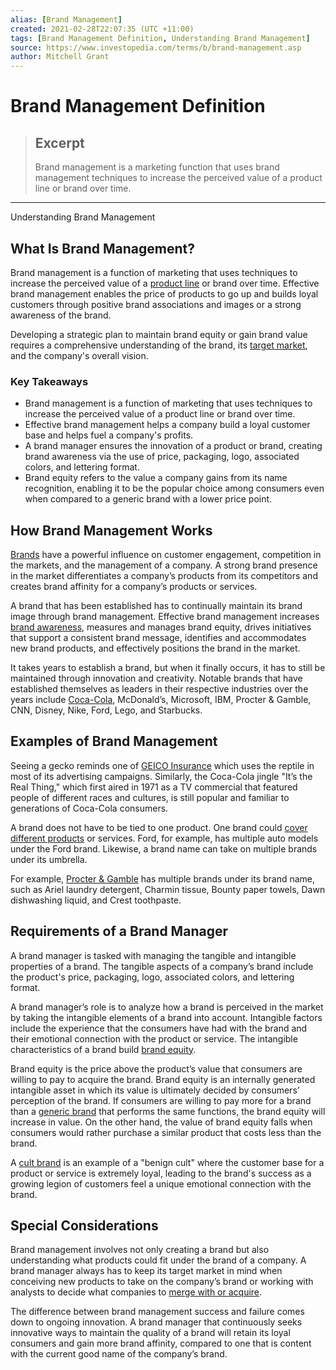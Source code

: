 ```yaml
---
alias: [Brand Management]
created: 2021-02-28T22:07:35 (UTC +11:00)
tags: [Brand Management Definition, Understanding Brand Management]
source: https://www.investopedia.com/terms/b/brand-management.asp
author: Mitchell Grant
---
```


# Brand Management Definition

> ## Excerpt
> Brand management is a marketing function that uses brand management techniques to increase the perceived value of a product line or brand over time.

---

Understanding Brand Management
## What Is Brand Management?

Brand management is a function of marketing that uses techniques to increase the perceived value of a [product line](https://www.investopedia.com/terms/p/product-line.asp) or brand over time. Effective brand management enables the price of products to go up and builds loyal customers through positive brand associations and images or a strong awareness of the brand.

Developing a strategic plan to maintain brand equity or gain brand value requires a comprehensive understanding of the brand, its [target market](https://www.investopedia.com/terms/t/target-market.asp), and the company's overall vision.

### Key Takeaways

-   Brand management is a function of marketing that uses techniques to increase the perceived value of a product line or brand over time.
-   Effective brand management helps a company build a loyal customer base and helps fuel a company's profits.
-   A brand manager ensures the innovation of a product or brand, creating brand awareness via the use of price, packaging, logo, associated colors, and lettering format.
-   Brand equity refers to the value a company gains from its name recognition, enabling it to be the popular choice among consumers even when compared to a generic brand with a lower price point.

## How Brand Management Works

[Brands](https://www.investopedia.com/terms/b/brand.asp) have a powerful influence on customer engagement, competition in the markets, and the management of a company. A strong brand presence in the market differentiates a company’s products from its competitors and creates brand affinity for a company’s products or services.

A brand that has been established has to continually maintain its brand image through brand management. Effective brand management increases [brand awareness](https://www.investopedia.com/terms/b/brandawareness.asp), measures and manages brand equity, drives initiatives that support a consistent brand message, identifies and accommodates new brand products, and effectively positions the brand in the market.

It takes years to establish a brand, but when it finally occurs, it has to still be maintained through innovation and creativity. Notable brands that have established themselves as leaders in their respective industries over the years include [Coca-Cola](https://www.investopedia.com/articles/markets/112515/how-does-cocacola-actually-make-money.asp), McDonald’s, Microsoft, IBM, Procter & Gamble, CNN, Disney, Nike, Ford, Lego, and Starbucks.

## Examples of Brand Management

Seeing a gecko reminds one of [GEICO Insurance](https://www.investopedia.com/geico-car-insurance-review-5074049) which uses the reptile in most of its advertising campaigns. Similarly, the Coca-Cola jingle "It’s the Real Thing," which first aired in 1971 as a TV commercial that featured people of different races and cultures, is still popular and familiar to generations of Coca-Cola consumers.

A brand does not have to be tied to one product. One brand could [cover different products](https://www.investopedia.com/terms/p/product-family.asp) or services. Ford, for example, has multiple auto models under the Ford brand. Likewise, a brand name can take on multiple brands under its umbrella.

For example, [Procter & Gamble](https://www.investopedia.com/ask/answers/120114/who-are-proctor-gambles-pg-main-competitors.asp) has multiple brands under its brand name, such as Ariel laundry detergent, Charmin tissue, Bounty paper towels, Dawn dishwashing liquid, and Crest toothpaste.

## Requirements of a Brand Manager

A brand manager is tasked with managing the tangible and intangible properties of a brand. The tangible aspects of a company’s brand include the product's price, packaging, logo, associated colors, and lettering format.

A brand manager’s role is to analyze how a brand is perceived in the market by taking the intangible elements of a brand into account. Intangible factors include the experience that the consumers have had with the brand and their emotional connection with the product or service. The intangible characteristics of a brand build [brand equity](https://www.investopedia.com/terms/b/brandequity.asp).

Brand equity is the price above the product’s value that consumers are willing to pay to acquire the brand. Brand equity is an internally generated intangible asset in which its value is ultimately decided by consumers’ perception of the brand. If consumers are willing to pay more for a brand than a [generic brand](https://www.investopedia.com/terms/g/generic-brand.asp) that performs the same functions, the brand equity will increase in value. On the other hand, the value of brand equity falls when consumers would rather purchase a similar product that costs less than the brand.

A [cult brand](https://www.investopedia.com/terms/c/cult-brand.asp) is an example of a "benign cult" where the customer base for a product or service is extremely loyal, leading to the brand's success as a growing legion of customers feel a unique emotional connection with the brand. 

## Special Considerations

Brand management involves not only creating a brand but also understanding what products could fit under the brand of a company. A brand manager always has to keep its target market in mind when conceiving new products to take on the company’s brand or working with analysts to decide what companies to [merge with or acquire](https://www.investopedia.com/terms/m/mergersandacquisitions.asp).

The difference between brand management success and failure comes down to ongoing innovation. A brand manager that continuously seeks innovative ways to maintain the quality of a brand will retain its loyal consumers and gain more brand affinity, compared to one that is content with the current good name of the company’s brand.
